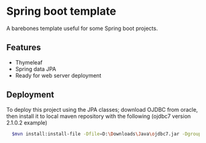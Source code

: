 
# Spring boot template

A barebones template useful for some Spring boot projects.



## Features

- Thymeleaf
- Spring data JPA
- Ready for web server deployment



## Deployment

To deploy this project using the JPA classes; download OJDBC from oracle, then install it to local maven repository with the following
(ojdbc7 version 2.1.0.2 example)

```bash
  $mvn install:install-file -Dfile=D:\Downloads\Java\ojdbc7.jar -DgroupId=com.oracle -DartifactId=ojdbc7 -Dversion=12.1.0.2 -Dpackaging=jar
```
